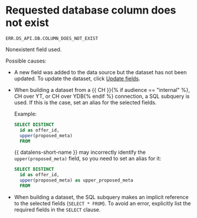 # Requested database column does not exist

`ERR.DS_API.DB.COLUMN_DOES_NOT_EXIST`

Nonexistent field used.

Possible causes:

* A new field was added to the data source but the dataset has not been updated. To update the dataset, click [Update fields](../../operations/dataset/update-field.md).

* When building a dataset from a {{ CH }}{% if audience == "internal" %}, CH over YT, or CH over YDB{% endif %} connection, a SQL subquery is used. If this is the case, set an alias for the selected fields.

   Example:

   ```sql
   SELECT DISTINCT
     id as offer_id,
     upper(proposed_meta)
     FROM
   ```

   {{ datalens-short-name }} may incorrectly identify the `upper(proposed_meta)` field, so you need to set an alias for it:

   ```sql
   SELECT DISTINCT
     id as offer_id,
     upper(proposed_meta) as upper_proposed_meta
     FROM
   ```

* When building a dataset, the SQL subquery makes an implicit reference to the selected fields (`SELECT * FROM`). To avoid an error, explicitly list the required fields in the `SELECT` clause.
